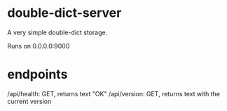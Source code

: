 double-dict-server
==================

A very simple double-dict storage.

Runs on 0.0.0.0:9000

endpoints
=========
/api/health: GET, returns text "OK"
/api/version: GET, returns text with the current version
